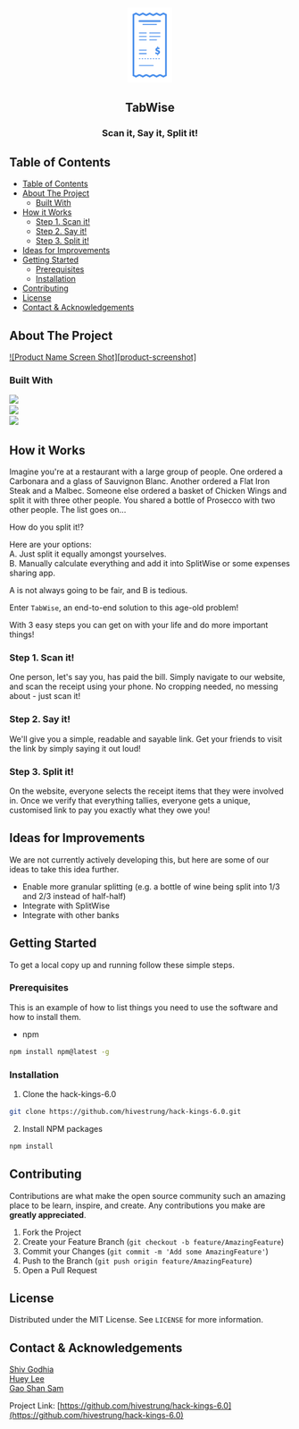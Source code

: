 <!--
*** Thanks for checking out this README Template. If you have a suggestion that would
*** make this better, please fork the repo and create a pull request or simply open
*** an issue with the tag "enhancement".
*** Thanks again! Now go create something AMAZING! :D
***
***
***
*** To avoid retyping too much info. Do a search and replace for the following:
*** github_username, repo, twitter_handle, email
-->





<!-- PROJECT SHIELDS -->
<!--
*** I'm using markdown "reference style" links for readability.
*** Reference links are enclosed in brackets [ ] instead of parentheses ( ).
*** See the bottom of this document for the declaration of the reference variables
*** for contributors-url, forks-url, etc. This is an optional, concise syntax you may use.
*** https://www.markdownguide.org/basic-syntax/#reference-style-links
-->
<!-- [![Contributors][contributors-shield]][contributors-url]
[![Forks][forks-shield]][forks-url]
[![Stargazers][stars-shield]][stars-url]
[![Issues][issues-shield]][issues-url]
[![MIT License][license-shield]][license-url]
[![LinkedIn][linkedin-shield]][linkedin-url] -->



<!-- PROJECT LOGO -->
<br />
<p align="center">
  <a href="https://github.com/hivestrung/hack-kings-6.0">
    <img src="images/logo.png" alt="Logo" width="80" height="134">
  </a>
  <h2 align="center">TabWise</h3>

  <h3 align="center">
    Scan it, Say it, Split it!
  </p>
</p>



<!-- TABLE OF CONTENTS -->
## Table of Contents

- [Table of Contents](#table-of-contents)
- [About The Project](#about-the-project)
  - [Built With](#built-with)
- [How it Works](#how-it-works)
  - [Step 1. Scan it!](#step-1-scan-it)
  - [Step 2. Say it!](#step-2-say-it)
  - [Step 3. Split it!](#step-3-split-it)
- [Ideas for Improvements](#ideas-for-improvements)
- [Getting Started](#getting-started)
  - [Prerequisites](#prerequisites)
  - [Installation](#installation)
- [Contributing](#contributing)
- [License](#license)
- [Contact & Acknowledgements](#contact--acknowledgements)



<!-- ABOUT THE PROJECT -->
## About The Project

[![Product Name Screen Shot][product-screenshot]](https://example.com)



### Built With

<a href="[www.nodejs.org](https://nodejs.org/en/)" target="_blank"><img src="https://upload.wikimedia.org/wikipedia/commons/thumb/d/d9/Node.js_logo.svg/1180px-Node.js_logo.svg.png" style="height:65px;"></a>  
<a href="w[ww.nodejs.org](http://mongodb.com)" target="_blank"><img src="https://webassets.mongodb.com/_com_assets/cms/MongoDB_Logo_FullColorBlack_RGB-4td3yuxzjs.png" style="height:60px;"></a>  
<a href="http://tabscanner.com" target="_blank"><img src="https://tabscanner.com/wp-content/uploads/2018/09/tab-scanner-logo-cropped.png" style="height:45px;"></a>

<!-- USAGE EXAMPLES -->
## How it Works

Imagine you're at a restaurant with a large group of people. One ordered a Carbonara and a glass of Sauvignon Blanc. Another ordered a Flat Iron Steak and a Malbec. Someone else ordered a basket of Chicken Wings and split it with three other people. You shared a bottle of Prosecco with two other people. The list goes on...

How do you split it!?

Here are your options:  
A. Just split it equally amongst yourselves.  
B. Manually calculate everything and add it into SplitWise or some expenses sharing app. 

A is not always going to be fair, and B is tedious.

Enter `TabWise`, an end-to-end solution to this age-old problem!

With 3 easy steps you can get on with your life and do more important things!

### Step 1. Scan it!
One person, let's say you, has paid the bill. Simply navigate to our website, and scan the receipt using your phone. No cropping needed, no messing about - just scan it!

### Step 2. Say it!
We'll give you a simple, readable and sayable link. Get your friends to visit the link by simply saying it out loud!

### Step 3. Split it!
On the website, everyone selects the receipt items that they were involved in. Once we verify that everything tallies, everyone gets a unique, customised link to pay you exactly what they owe you!

<!-- ROADMAP -->
## Ideas for Improvements

<!-- See the [open issues](https://github.com/hivestrung/hack-kings-6.0/issues) for a list of proposed features (and known issues). -->

We are not currently actively developing this, but here are some of our ideas to take this idea further.

- Enable more granular splitting (e.g. a bottle of wine being split into 1/3 and 2/3 instead of half-half)
- Integrate with SplitWise
- Integrate with other banks

<!-- GETTING STARTED -->
## Getting Started

To get a local copy up and running follow these simple steps.

### Prerequisites

This is an example of how to list things you need to use the software and how to install them.
* npm
```sh
npm install npm@latest -g
```

### Installation
 
1. Clone the hack-kings-6.0
```sh
git clone https://github.com/hivestrung/hack-kings-6.0.git
```
2. Install NPM packages
```sh
npm install
```




<!-- CONTRIBUTING -->
## Contributing

Contributions are what make the open source community such an amazing place to be learn, inspire, and create. Any contributions you make are **greatly appreciated**.

1. Fork the Project
2. Create your Feature Branch (`git checkout -b feature/AmazingFeature`)
3. Commit your Changes (`git commit -m 'Add some AmazingFeature'`)
4. Push to the Branch (`git push origin feature/AmazingFeature`)
5. Open a Pull Request


<!-- LICENSE -->
## License

Distributed under the MIT License. See `LICENSE` for more information.



<!-- CONTACT -->
## Contact & Acknowledgements

[Shiv Godhia](https://github.com/hivestrung)  
[Huey Lee](https://github.com/hueyy)  
[Gao Shan Sam](https://github.com/firemansamm)

Project Link: [https://github.com/hivestrung/hack-kings-6.0](https://github.com/hivestrung/hack-kings-6.0)
